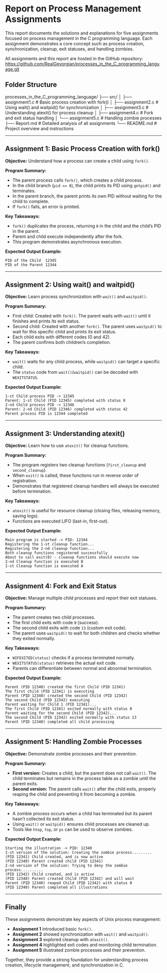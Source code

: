# Report on Process Management Assignments

This report documents the solutions and explanations for five assignments focused on process management in the C programming language. Each assignment demonstrates a core concept such as process creation, synchronization, cleanup, exit statuses, and handling zombies.

All assignments and this report are hosted in the GitHub repository: https://github.com/RealGevorgian/processes_in_the_C_programming_language.git


## Folder Structure

processes_in_the_C_programming_language/
├── src/
│ ├── assignment1.c # Basic process creation with fork()
│ ├── assignment2.c # Using wait() and waitpid() for synchronization
│ ├── assignment3.c # Understanding atexit() for process cleanup
│ ├── assignment4.c # Fork and exit status handling
│ └── assignment5.c # Handling zombie processes
├── Report.md # Detailed analysis of all assignments
└── README.md # Project overview and instructions


---

## Assignment 1: Basic Process Creation with fork()

**Objective:** Understand how a process can create a child using `fork()`.

**Program Summary:**

* The parent process calls `fork()`, which creates a child process.
* In the child branch (`pid == 0`), the child prints its PID using `getpid()` and terminates.
* In the parent branch, the parent prints its own PID without waiting for the child to complete.
* If `fork()` fails, an error is printed.

**Key Takeaways:**

* `fork()` duplicates the process, returning `0` in the child and the child’s PID in the parent.
* Parent and child execute independently after the fork.
* This program demonstrates asynchronous execution.

**Expected Output Example:**

```
PID of the Child  12345
PID of the Parent 12344
```

---

## Assignment 2: Using wait() and waitpid()

**Objective:** Learn process synchronization with `wait()` and `waitpid()`.

**Program Summary:**

* First child: Created with `fork()`. The parent waits with `wait()` until it finishes and prints its exit status.
* Second child: Created with another `fork()`. The parent uses `waitpid()` to wait for this specific child and prints its exit status.
* Each child exits with different codes (0 and 42).
* The parent confirms both children’s completion.

**Key Takeaways:**

* `wait()` waits for any child process, while `waitpid()` can target a specific child.
* The `status` code from `wait()`/`waitpid()` can be decoded with `WEXITSTATUS`.

**Expected Output Example:**

```
1-st Child process PID -> 12345
Parent: 1-st Child (PID 12345) completed with status 0
2-nd Child process PID -> 12346
Parent: 2-nd Child (PID 12346) completed with status 42
Parent process PID is 12344 completed
```

---

## Assignment 3: Understanding atexit()

**Objective:** Learn how to use `atexit()` for cleanup functions.

**Program Summary:**

* The program registers two cleanup functions (`first_cleanup` and `second_cleanup`).
* When `exit()` is called, these functions run in reverse order of registration.
* Demonstrates that registered cleanup handlers will always be executed before termination.

**Key Takeaways:**

* `atexit()` is useful for resource cleanup (closing files, releasing memory, saving logs).
* Functions are executed LIFO (last-in, first-out).

**Expected Output Example:**

```
Main program is started -> PID: 12344
Registering the 1-st cleanup function...
Registering the 2-nd cleanup function...
Both cleanup functions registered successfully
About to call exit(0) - cleanup functions should execute now
2-nd Cleanup function is executed B
1-st Cleanup function is executed A
```

---

## Assignment 4: Fork and Exit Status

**Objective:** Manage multiple child processes and report their exit statuses.

**Program Summary:**

* The parent creates two child processes.
* The first child exits with code `0` (success).
* The second child exits with code `13` (custom exit code).
* The parent uses `waitpid()` to wait for both children and checks whether they exited normally.

**Key Takeaways:**

* `WIFEXITED(status)` checks if a process terminated normally.
* `WEXITSTATUS(status)` retrieves the actual exit code.
* Parents can differentiate between normal and abnormal termination.

**Expected Output Example:**

```
Parent (PID 12340) created the first Child (PID 12341)
The first child (PID 12341) is executing
Parent (PID 12340) created the second Child (PID 12342)
The second Child (PID 12342) executing
Parent waiting for Child 1 (PID 12341)...
The first Child (PID 12341) exited normally with status 0
Parent waiting for the second Child (PID 12342)...
The second Child (PID 12342) exited normally with status 13
Parent (PID 12340) completed all child processing
```

---

## Assignment 5: Handling Zombie Processes

**Objective:** Demonstrate zombie processes and their prevention.

**Program Summary:**

* **First version:** Creates a child, but the parent does not call `wait()`. The child terminates but remains in the process table as a zombie until the parent exits.
* **Second version:** The parent calls `wait()` after the child exits, properly reaping the child and preventing it from becoming a zombie.

**Key Takeaways:**

* A zombie process occurs when a child has terminated but its parent hasn’t collected its exit status.
* Using `wait()` or `waitpid()` ensures child processes are cleaned up.
* Tools like `htop`, `top`, or `ps` can be used to observe zombies.

**Expected Output Example:**

```
Starting the illustration -> PID: 12340
1-st version of the solution: Creating the zombie process.........
(PID 12341) Child created, and is now active
(PID 12340) Parent created child (PID 12341)
2-nd version of the solution: Trying to deny the zombie process..........
(PID 12342) Child created, and is active
(PID 12340) Parent created Child (PID 12342) and will wait
Parent (PID 12340) reaped Child (PID 12342) with status 0
(PID 12340) Parent completed all illustrations
```

---

## Finally

These assignments demonstrate key aspects of Unix process management:

* **Assignment 1** introduced basic `fork()`.
* **Assignment 2** showed synchronization with `wait()` and `waitpid()`.
* **Assignment 3** explored cleanup with `atexit()`.
* **Assignment 4** highlighted exit codes and monitoring child termination.
* **Assignment 5** illustrated zombie processes and their prevention.

Together, they provide a strong foundation for understanding process creation, lifecycle management, and synchronization in C.
